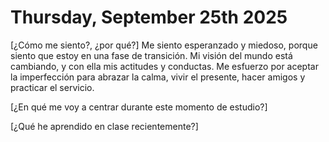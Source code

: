 # Thursday, September 25th 2025

\[¿Cómo me siento?, ¿por qué?] Me siento esperanzado y miedoso, porque siento que estoy en una fase de transición. Mi visión del mundo está cambiando, y con ella mis actitudes y conductas. Me esfuerzo por aceptar la imperfección para abrazar la calma, vivir el presente, hacer amigos y practicar el servicio.

\[¿En qué me voy a centrar durante este momento de estudio?] 

\[¿Qué he aprendido en clase recientemente?]



